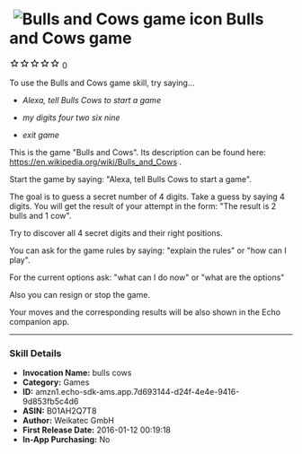 # &nbsp;<img src="https://github.com/dale3h/alexa-skills-list/raw/master/skills/bulls-and-cows-game/B01AH2Q7T8/app_icon" alt="Bulls and Cows game icon" width="36"> Bulls and Cows game
![0 stars](../../../images/ic_star_border_black_18dp_1x.png)![0 stars](../../../images/ic_star_border_black_18dp_1x.png)![0 stars](../../../images/ic_star_border_black_18dp_1x.png)![0 stars](../../../images/ic_star_border_black_18dp_1x.png)![0 stars](../../../images/ic_star_border_black_18dp_1x.png) 0

To use the Bulls and Cows game skill, try saying...

* *Alexa, tell Bulls Cows to start a game*

* *my digits four two six nine*

* *exit game*

This is the game "Bulls and Cows". Its description can be found here:
https://en.wikipedia.org/wiki/Bulls_and_Cows .

Start the game by saying:
"Alexa, tell Bulls Cows to start a game".

The goal is to guess a secret number of 4 digits. Take a guess by saying 4 digits. You will get the result of your attempt in the form:
"The result is 2 bulls and 1 cow". 

Try to discover all 4 secret digits and their right positions.

You can ask for the game rules by saying:
"explain the rules" or "how can I play".

For the current options ask:
"what can I do now" or "what are the options"

Also you can resign or stop the game.

Your moves and the corresponding results will be also shown in the Echo companion app.

***

### Skill Details

* **Invocation Name:** bulls cows
* **Category:** Games
* **ID:** amzn1.echo-sdk-ams.app.7d693144-d24f-4e4e-9416-9d853fb5c4d6
* **ASIN:** B01AH2Q7T8
* **Author:** Weikatec GmbH
* **First Release Date:** 2016-01-12 00:19:18
* **In-App Purchasing:** No
